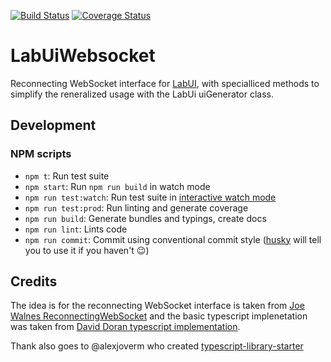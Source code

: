 [![Build Status](https://travis-ci.org/MicroControlLab/lab-ui-websocket.svg?branch=master)](https://travis-ci.org/MicroControlLab/lab-ui-websocket)
[![Coverage Status](https://coveralls.io/repos/github/MicroControlLab/lab-ui-websocket/badge.svg?branch=master)](https://coveralls.io/github/MicroControlLab/lab-ui-websocket?branch=master)

# LabUiWebsocket

Reconnecting WebSocket interface for [LabUI](https://github.com/MicroControlLab/LabUi), with specialliced methods to simplify the reneralized usage with the LabUi uiGenerator class.

## Development

### NPM scripts

-   `npm t`: Run test suite
-   `npm start`: Run `npm run build` in watch mode
-   `npm run test:watch`: Run test suite in [interactive watch mode](http://facebook.github.io/jest/docs/cli.html#watch)
-   `npm run test:prod`: Run linting and generate coverage
-   `npm run build`: Generate bundles and typings, create docs
-   `npm run lint`: Lints code
-   `npm run commit`: Commit using conventional commit style ([husky](https://github.com/typicode/husky) will tell you to use it if you haven't :wink:)

## Credits

The idea is for the reconnecting WebSocket interface is taken from [Joe Walnes ReconnectingWebSocket](https://github.com/joewalnes/reconnecting-websocket) and the basic typescript implenetation was taken from [David Doran typescript implementation](https://github.com/daviddoran/typescript-reconnecting-websocket).

Thank also goes to @alexjoverm who created [typescript-library-starter](https://github.com/alexjoverm/typescript-library-starter)
